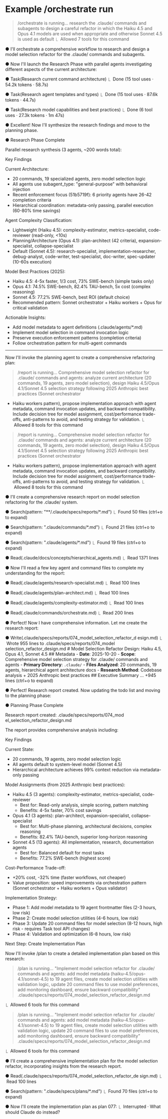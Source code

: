 # Example /orchestrate run

> /orchestrate is running… research the .claude/ commands 
and subagents to design a careful refactor in which the 
Haiku 4.5 and Opus 4.1 models are used when appropriate and 
otherwise Sonnet 4.5 is used as default 
  ⎿  Allowed 7 tools for this command

● I'll orchestrate a comprehensive workflow to research
  and design a model selection refactor for the .claude/
   commands and subagents.

● Now I'll launch the Research Phase with parallel
  agents investigating different aspects of the current
  architecture:

● Task(Research current command architecture)
  ⎿  Done (15 tool uses · 54.2k tokens · 58.7s)        

● Task(Research agent templates and types)
  ⎿  Done (15 tool uses · 87.6k tokens · 44.7s)        

● Task(Research model capabilities and best practices)
  ⎿  Done (6 tool uses · 27.3k tokens · 1m 47s)        

● Excellent! Now I'll synthesize the research findings
  and move to the planning phase.

● Research Phase Complete

  Parallel research synthesis (3 agents, ~200 words 
  total):

  Key Findings

  Current Architecture:
  - 20 commands, 19 specialized agents, zero model
  selection logic
  - All agents use subagent_type: "general-purpose" with
   behavioral injection
  - Recent enforcement focus (51b5719f): 6 priority
  agents have 26-42 completion criteria
  - Hierarchical coordination: metadata-only passing,
  parallel execution (60-80% time savings)

  Agent Complexity Classification:
  - Lightweight (Haiku 4.5): complexity-estimator,
  metrics-specialist, code-reviewer (read-only, <10s)
  - Planning/Architecture (Opus 4.1): plan-architect (42
   criteria), expansion-specialist, collapse-specialist
  - Default (Sonnet 4.5): research-specialist,
  implementation-researcher, debug-analyst, code-writer,
   test-specialist, doc-writer, spec-updater (10-60s
  execution)

  Model Best Practices (2025):
  - Haiku 4.5: 4-5x faster, 1/3 cost, 73% SWE-bench
  (simple tasks only)
  - Opus 4.1: 74.5% SWE-bench, 82.4% TAU-bench, 5x cost
  (complex reasoning)
  - Sonnet 4.5: 77.2% SWE-bench, best ROI (default
  choice)
  - Recommended pattern: Sonnet orchestrator + Haiku
  workers + Opus for critical validation

  Actionable Insights:
  - Add model metadata to agent definitions
  (.claude/agents/*.md)
  - Implement model selection in command invocation
  logic
  - Preserve execution enforcement patterns (completion
  criteria)
  - Follow orchestration pattern for multi-agent
  commands

  ---
  Now I'll invoke the planning agent to create a
  comprehensive refactoring plan:

> /report is running… Comprehensive model selection refactor
 for .claude/ commands and agents: analyze current 
architecture (20 commands, 19 agents, zero model selection),
 design Haiku 4.5/Opus 4.1/Sonnet 4.5 selection strategy 
following 2025 Anthropic best practices (Sonnet orchestrator
 + Haiku workers pattern), propose implementation approach 
with agent metadata, command invocation updates, and 
backward compatibility. Include decision tree for model 
assignment, cost/performance trade-offs, anti-patterns to 
avoid, and testing strategy for validation. 
  ⎿  Allowed 8 tools for this command

> /report is running… Comprehensive model selection refactor
 for .claude/ commands and agents: analyze current 
architecture (20 commands, 19 agents, zero model selection),
 design Haiku 4.5/Opus 4.1/Sonnet 4.5 selection strategy 
following 2025 Anthropic best practices (Sonnet orchestrator
 + Haiku workers pattern), propose implementation approach 
with agent metadata, command invocation updates, and 
backward compatibility. Include decision tree for model 
assignment, cost/performance trade-offs, anti-patterns to 
avoid, and testing strategy for validation. 
  ⎿  Allowed 8 tools for this command

● I'll create a comprehensive research report on model
  selection refactoring for the .claude/ system.

● Search(pattern: "**/.claude/specs/reports/*.md")
  ⎿  Found 50 files (ctrl+o to expand)

● Search(pattern: ".claude/commands/*.md")
  ⎿  Found 21 files (ctrl+o to expand)

● Search(pattern: ".claude/agents/*.md")
  ⎿  Found 19 files (ctrl+o to expand)

● Read(.claude/docs/concepts/hierarchical_agents.md)
  ⎿  Read 1371 lines

● Now I'll read a few key agent and command files to
  complete my understanding for the report:

● Read(.claude/agents/research-specialist.md)
  ⎿  Read 100 lines

● Read(.claude/agents/plan-architect.md)
  ⎿  Read 100 lines

● Read(.claude/agents/complexity-estimator.md)
  ⎿  Read 100 lines

● Read(.claude/commands/orchestrate.md)
  ⎿  Read 200 lines

● Perfect! Now I have comprehensive information. Let me
  create the research report:

● Write(.claude/specs/reports/074_model_selection_refactor_d
       esign.md)
  ⎿  Wrote 955 lines to .claude/specs/reports/074_model
     selection_refactor_design.md
     # Model Selection Refactor Design: Haiku 4.5, Opus
     4.1, Sonnet 4.5
     ## Metadata
     - **Date**: 2025-10-20
     - **Scope**: Comprehensive model selection strategy
      for .claude/ commands and agents
     - **Primary Directory**: `.claude/`
     - **Files Analyzed**: 20 commands, 19 agents,
     hierarchical agent architecture docs
     - **Research Method**: Codebase analysis + 2025
     Anthropic best practices
     ## Executive Summary
     … +945 lines (ctrl+o to expand)

● Perfect! Research report created. Now updating the
  todo list and moving to the planning phase:

● Planning Phase Complete

  Research report created: .claude/specs/reports/074_mod
  el_selection_refactor_design.md

  The report provides comprehensive analysis including:

  Key Findings

  Current State:
  - 20 commands, 19 agents, zero model selection logic
  - All agents default to system-level model (Sonnet
  4.5)
  - Hierarchical architecture achieves 99% context
  reduction via metadata-only passing

  Model Assignments (from 2025 Anthropic best
  practices):
  - Haiku 4.5 (3 agents): complexity-estimator,
  metrics-specialist, code-reviewer
    - Best for: Read-only analysis, simple scoring,
  pattern matching
    - Benefits: 4-5x faster, 70% cost savings
  - Opus 4.1 (3 agents): plan-architect,
  expansion-specialist, collapse-specialist
    - Best for: Multi-phase planning, architectural
  decisions, complex reasoning
    - Benefits: 82.4% TAU-bench, superior long-horizon
  reasoning
  - Sonnet 4.5 (13 agents): All implementation,
  research, documentation agents
    - Best for: Balanced default for most tasks
    - Benefits: 77.2% SWE-bench (highest score)

  Cost-Performance Trade-off:
  - +20% cost, -32% time (faster workflows, not cheaper)
  - Value proposition: speed improvements via
  orchestration pattern (Sonnet orchestrator + Haiku
  workers + Opus validator)

  Implementation Strategy:
  - Phase 1: Add model metadata to 19 agent frontmatter
  files (2-3 hours, low risk)
  - Phase 2: Create model selection utilities (4-6
  hours, low risk)
  - Phase 3: Update 20 command files for model selection
   (8-12 hours, high risk - requires Task tool API
  changes)
  - Phase 4: Validation and optimization (6-8 hours, low
   risk)

  Next Step: Create Implementation Plan

  Now I'll invoke /plan to create a detailed
  implementation plan based on this research:

> /plan is running… "Implement model selection refactor for 
.claude/ commands and agents: add model metadata 
(haiku-4.5/opus-4.1/sonnet-4.5) to 19 agent files, create 
model selection utilities with validation logic, update 20 
command files to use model preferences, add monitoring 
dashboard, ensure backward compatibility" 
.claude/specs/reports/074_model_selection_refactor_design.md
 
  ⎿  Allowed 6 tools for this command

> /plan is running… "Implement model selection refactor for 
.claude/ commands and agents: add model metadata 
(haiku-4.5/opus-4.1/sonnet-4.5) to 19 agent files, create 
model selection utilities with validation logic, update 20 
command files to use model preferences, add monitoring 
dashboard, ensure backward compatibility" 
.claude/specs/reports/074_model_selection_refactor_design.md
 
  ⎿  Allowed 6 tools for this command

● I'll create a comprehensive implementation plan for
  the model selection refactor, incorporating insights
  from the research report.

● Read(.claude/specs/reports/074_model_selection_refactor_de
      sign.md)
  ⎿  Read 100 lines

● Search(pattern: ".claude/specs/plans/*.md")
  ⎿  Found 70 files (ctrl+o to expand)

● Now I'll create the implementation plan as plan 077:
  ⎿  Interrupted · What should Claude do instead?
